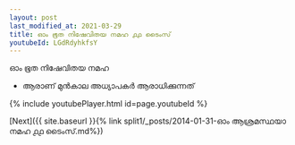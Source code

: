 ```yaml
---
layout: post
last_modified_at: 2021-03-29
title: ഓം ഭൂത നിഷേവിതയ നമഹ ൧൧ ടൈംസ്
youtubeId: LGdRdyhkfsY
---
```

 
 
 ഓം ഭൂത നിഷേവിതയ നമഹ 
 
 -  ആരാണ് മുൻകാല അധ്യാപകർ ആരാധിക്കുന്നത് 
 
  
 
  
 
 
 
 
 
 


{% include youtubePlayer.html id=page.youtubeId %}
 
[Next]({{ site.baseurl }}{% link  split1/_posts/2014-01-31-ഓം ആശ്രമസ്ഥയാ നമഹ ൧൧ ടൈംസ്.md%})
 
